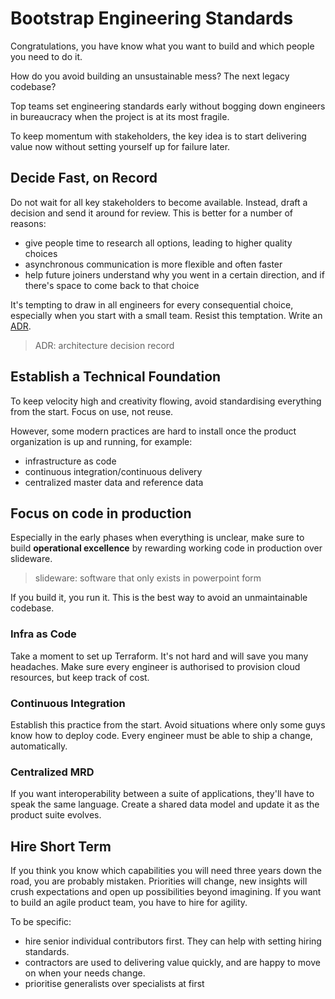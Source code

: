 # Bootstrap Engineering Standards

Congratulations, you have know what you want to build and which people you need to do it.

How do you avoid building an unsustainable mess? The next legacy codebase?

Top teams set engineering standards early without bogging down engineers in bureaucracy when the project is at its most fragile.

To keep momentum with stakeholders, the key idea is to start delivering value now without setting yourself up for failure later.

## Decide Fast, on Record

Do not wait for all key stakeholders to become available. Instead, draft a decision and send it around for review. 
This is better for a number of reasons:
- give people time to research all options, leading to higher quality choices
- asynchronous communication is more flexible and often faster
- help future joiners understand why you went in a certain direction, and if there's space to come back to that choice

It's tempting to draw in all engineers for every consequential choice, especially when you start with a small team. 
Resist this temptation. Write an [ADR](https://github.com/joelparkerhenderson/architecture-decision-record#what-is-an-architecture-decision-record).

> ADR: architecture decision record

## Establish a Technical Foundation

To keep velocity high and creativity flowing, avoid standardising everything from the start. Focus on use, not reuse.

However, some modern practices are hard to install once the product organization is up and running, for example:
- infrastructure as code
- continuous integration/continuous delivery 
- centralized master data and reference data

## Focus on code in production

Especially in the early phases when everything is unclear, make sure to build **operational excellence** by rewarding working code in production over slideware. 

> slideware: software that only exists in powerpoint form

If you build it, you run it. This is the best way to avoid an unmaintainable codebase.

### Infra as Code

Take a moment to set up Terraform. It's not hard and will save you many headaches.
Make sure every engineer is authorised to provision cloud resources, but keep track of cost. 

### Continuous Integration

Establish this practice from the start.
Avoid situations where only some guys know how to deploy code. 
Every engineer must be able to ship a change, automatically.

### Centralized MRD

If you want interoperability between a suite of applications, they'll have to speak the same language.
Create a shared data model and update it as the product suite evolves.

## Hire Short Term

If you think you know which capabilities you will need three years down the road, you are probably mistaken. 
Priorities will change, new insights will crush expectations and open up possibilities beyond imagining. 
If you want to build an agile product team, you have to hire for agility. 

To be specific:
- hire senior individual contributors first. They can help with setting hiring standards.
- contractors are used to delivering value quickly, and are happy to move on when your needs change.
- prioritise generalists over specialists at first